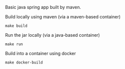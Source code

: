 Basic java spring app built by maven.


Build locally using maven (via a maven-based container)

```
make build
```

Run the jar locally (via a java-based container)

```
make run
```

Build into a container using docker

```
make docker-build
```